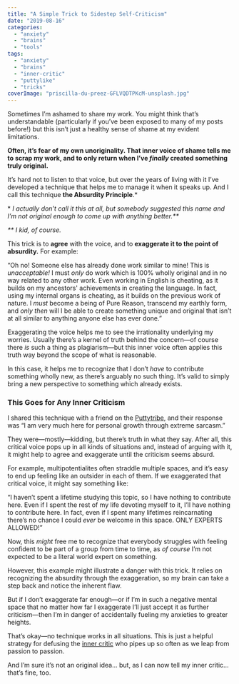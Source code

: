 ```yaml
---
title: "A Simple Trick to Sidestep Self-Criticism"
date: "2019-08-16"
categories: 
  - "anxiety"
  - "brains"
  - "tools"
tags: 
  - "anxiety"
  - "brains"
  - "inner-critic"
  - "puttylike"
  - "tricks"
coverImage: "priscilla-du-preez-GFLVQDTPKcM-unsplash.jpg"
---
```


Sometimes I’m ashamed to share my work. You might think that’s understandable (particularly if you’ve been exposed to many of my posts before!) but this isn’t just a healthy sense of shame at my evident limitations. 

**Often, it’s fear of my own unoriginality. That inner voice of shame tells me to scrap my work, and to only return when I’ve _finally_ created something truly original.**

<!--more-->

It’s hard not to listen to that voice, but over the years of living with it I’ve developed a technique that helps me to manage it when it speaks up. And I call this technique **the Absurdity Principle**.\*

\* _I actually don’t call it this at all, but somebody suggested this name and I’m not original enough to come up with anything better.\*\*_

_\*\* I kid, of course._

This trick is to **agree** with the voice, and to **exaggerate it to the point of absurdity.** For example:

“Oh no! Someone else has already done work similar to mine! This is _unacceptable!_ I must _only_ do work which is 100% wholly original and in no way related to any other work. Even working in English is cheating, as it builds on my ancestors' achievements in creating the language. In fact, using my internal organs is cheating, as it builds on the previous work of nature. I _must_ become a being of Pure Reason, transcend my earthly form, and _only then_ will I be able to create something unique and original that isn’t at all similar to anything anyone else has ever done.”

Exaggerating the voice helps me to see the irrationality underlying my worries. Usually there’s a kernel of truth behind the concern—of course there _is_ such a thing as plagiarism—but this inner voice often applies this truth way beyond the scope of what is reasonable.

In this case, it helps me to recognize that I don’t _have_ to contribute something wholly new, as there’s arguably no such thing. It’s valid to simply bring a new perspective to something which already exists. 

### This Goes for Any Inner Criticism

I shared this technique with a friend on the [Puttytribe](http://theputtytribe.com), and their response was “I am very much here for personal growth through extreme sarcasm.”

They were—mostly—kidding, but there’s truth in what they say. After all, this critical voice pops up in all kinds of situations and, instead of arguing with it, it might help to agree and exaggerate until the criticism seems absurd.

For example, multipotentialites often straddle multiple spaces, and it’s easy to end up feeling like an outsider in each of them. If we exaggerated that critical voice, it might say something like:

“I haven’t spent a lifetime studying this topic, so I have nothing to contribute here. Even if I spent the rest of my life devoting myself to it, I’ll have nothing to contribute here. In fact, even if I spent many lifetimes reincarnating there’s no chance I could _ever_ be welcome in this space. ONLY EXPERTS ALLOWED!”

Now, this _might_ free me to recognize that everybody struggles with feeling confident to be part of a group from time to time, as _of course_ I’m not expected to be a literal world expert on something.

However, this example might illustrate a danger with this trick. It relies on recognizing the absurdity through the exaggeration, so my brain can take a step back and notice the inherent flaw. 

But if I don’t exaggerate far enough—or if I’m in such a negative mental space that no matter how far I exaggerate I’ll just accept it as further criticism—then I’m in danger of accidentally fueling my anxieties to greater heights.

That’s okay—no technique works in all situations. This is just a helpful strategy for defusing the [inner critic](https://puttylike.com/how-to-deal-with-a-mean-and-chatty-inner-critic/) who pipes up so often as we leap from passion to passion.

And I’m sure it’s not an original idea… but, as I can now tell my inner critic… that’s fine, too.
